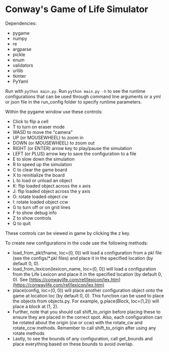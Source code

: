 # Conway's Game of Life Simulator

Dependencies:
- pygame
- numpy
- re
- argparse
- pickle
- enum
- validators
- urllib
- tkinter
- PyYaml

Run with `python main.py`. Run `python main.py -h` to see the runtime configurations that can be used through command line arguments or a yml or json file in the run_config folder to specify runtime parameters.


Within the pygame window use these controls:
- Click to flip a cell
- T to turn on eraser mode
- WASD to move the "camera"
- UP (or MOUSEWHEEL) to zoom in
- DOWN (or MOUSEWHEEL) to zoom out
- RIGHT (or ENTER) arrow key to play/pause the simulation
- LEFT (or PLUS) arrow key to save the configuration to a file
- E to slow down the simulation
- R to speed up the simulation
- C to clear the game board
- X to reinitialize the board
- L to load or unload an object
- K: flip loaded object across the x axis
- J: flip loaded object across the y axis
- O: rotate loaded object cw
- I: rotate loaded object ccw
- G to turn off or on grid lines
- F to show debug info
- Z to show controls
- Q to quit

These controls can be viewed in game by clicking the z key.

To create new configurations in the code use the following methods:
- load_from_pkl(fname, loc=(0, 0)) will load a configuration from a pkl file (see the configs/*.pkl files) and place it in the specified location (by default 0, 0).
- load_from_lexicon(lexicon_name, loc=(0, 0)) will load a configuration from the Life Lexicon and place it in the specified location (by default 0, 0). See [https://conwaylife.com/ref/lexicon/lex.htm](https://conwaylife.com/ref/lexicon/lex.htm)
- place(config, loc=(0, 0)) will place another configuration object onto the game at location loc (by default 0, 0). This function can be used to place the objects from objects.py. For example, g.place(Block, loc=(1,2)) will place a block at (1, 2).
- Further, note that you should call shift_to_origin before placing these to ensure they are placed in the correct spot. Also, each configuration can be rotated about the origin (cw or ccw) with the rotate_cw and rotate_ccw methods. Remember to call shift_to_origin after using any rotate methods
- Lastly, to see the bounds of any configuration, call get_bounds and place everything based on these bounds to avoid overlap.